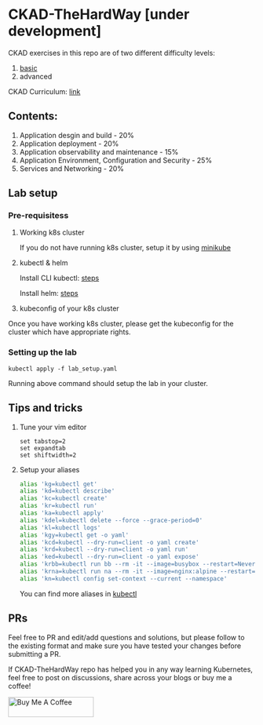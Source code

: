 # CKAD-TheHardWay [under development]

CKAD exercises in this repo are of two different difficulty levels:

1. [basic](./exercises/basic/about.md)
2. advanced

CKAD Curriculum: [link](https://github.com/cncf/curriculum)

## Contents:

1. Application desgin and build - 20%
2. Application deployment - 20%
3. Application observability and maintenance - 15%
4. Application Environment, Configuration and Security - 25%
5. Services and Networking - 20%

## Lab setup

### Pre-requisitess

1. Working k8s cluster

    If you do not have running k8s cluster, setup it by using [minikube](https://minikube.sigs.k8s.io/docs/start/)

2. kubectl & helm

    Install CLI kubectl: [steps](https://kubernetes.io/docs/tasks/tools/#kubectl)

    Install helm: [steps](https://helm.sh/docs/intro/install/)

3. kubeconfig of your k8s cluster

Once you have working k8s cluster, please get the kubeconfig for the cluster which have appropriate rights.

### Setting up the lab

    kubectl apply -f lab_setup.yaml

Running above command should setup the lab in your cluster.

## Tips and tricks

1. Tune your vim editor

    ```
    set tabstop=2
    set expandtab
    set shiftwidth=2
    ```

2. Setup your aliases

    ```bash
    alias 'kg=kubectl get'
    alias 'kd=kubectl describe'
    alias 'kc=kubectl create'
    alias 'kr=kubectl run'
    alias 'ka=kubectl apply'
    alias 'kdel=kubectl delete --force --grace-period=0'
    alias 'kl=kubectl logs'
    alias 'kgy=kubectl get -o yaml'
    alias 'kcd=kubectl --dry-run=client -o yaml create'
    alias 'krd=kubectl --dry-run=client -o yaml run'
    alias 'ked=kubectl --dry-run=client -o yaml expose'
    alias 'krbb=kubectl run bb --rm -it --image=busybox --restart=Never'
    alias 'krna=kubectl run na --rm -it --image=nginx:alpine --restart=Never'
    alias 'kn=kubectl config set-context --current --namespace'
    ```

    You can find more aliases in [kubectl](https://kubernetes.io/docs/reference/kubectl/cheatsheet/)

## PRs

Feel free to PR and edit/add questions and solutions, but please follow to the existing format and make sure you have tested your changes before submitting a PR.

If CKAD-TheHardWay repo has helped you in any way learning Kubernetes, feel free to post on discussions, share across your blogs or buy me a coffee!

<a href="https://buymeacoffee.com/dguyhasnoname" target="_blank"><img src="https://cdn.buymeacoffee.com/buttons/default-orange.png" alt="Buy Me A Coffee" height="41" width="174"></a>